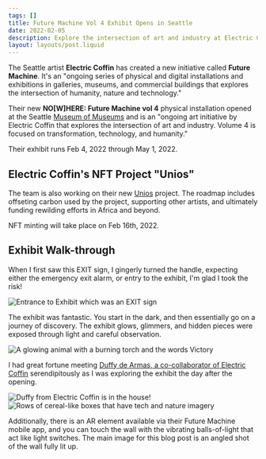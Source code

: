 ```yaml
---
tags: []
title: Future Machine Vol 4 Exhibit Opens in Seattle
date: 2022-02-05
description: Explore the intersection of art and industry at Electric Coffin's Future Machine exhibit.
layout: layouts/post.liquid
---
```



The Seattle artist **Electric Coffin** has created a new initiative called **Future Machine**. It's an "ongoing series of physical and digital installations and exhibitions in galleries, museums, and commercial buildings that explores the intersection of humanity, nature and technology."

Their new **NO[W]HERE: Future Machine vol 4** physical installation opened at the Seattle [Museum of Museums](/blog/museum-of-museums-in-seattle/) and is an "ongoing art initiative by Electric Coffin that explores the intersection of art and industry. Volume 4 is focused on transformation, technology, and humanity."

Their exhibit runs Feb 4, 2022 through May 1, 2022.

## Electric Coffin's NFT Project "Unios"

The team is also working on their new [Unios](/blog/electric-coffin-unios-nft-project/) project. The roadmap includes offseting carbon used by the project, supporting other artists, and ultimately funding rewilding efforts in Africa and beyond.

NFT minting will take place on Feb 16th, 2022.

## Exhibit Walk-through

When I first saw this EXIT sign, I gingerly turned the handle, expecting either the emergency exit alarm, or entry to the exhibit, I'm glad I took the risk!

<img src="https://assets.stashfive.com/images/electric-coffin-future-machine-vol-4-exhibit-seattle/exit.jpg" alt="Entrance to Exhibit which was an EXIT sign" />

The exhibit was fantastic. You start in the dark, and then essentially go on a journey of discovery. The exhibit glows, glimmers, and hidden pieces were exposed through light and careful observation.

<img src="https://assets.stashfive.com/images/electric-coffin-future-machine-vol-4-exhibit-seattle/victory.jpg" alt="A glowing animal with a burning torch and the words Victory" />

I had great fortune meeting [Duffy de Armas, a co-collaborator of Electric Coffin](https://www.electriccoffin.com/about) serendipitously as I was exploring the exhibit the day after the opening.

<img src="https://assets.stashfive.com/images/electric-coffin-future-machine-vol-4-exhibit-seattle/artist-looks-on.jpg" alt="Duffy from Electric Coffin is in the house!" />

<img src="https://assets.stashfive.com/images/electric-coffin-future-machine-vol-4-exhibit-seattle/art-tech-nature-cereal-boxes.jpg" alt="Rows of cereal-like boxes that have tech and nature imagery" />

Additionally, there is an AR element available via their Future Machine mobile app, and you can touch the wall with the vibrating balls-of-light that act like light switches. The main image for this blog post is an angled shot of the wall fully lit up.